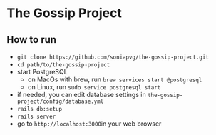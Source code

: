 # The Gossip Project

## How to run

- `git clone https://github.com/soniapvg/the-gossip-project.git`
- `cd path/to/the-gossip-project`
- start PostgreSQL
   - on MacOs with brew, run `brew services start @postgresql`
   - on Linux, run `sudo service postgresql start`
- if needed, you can edit database settings in `the-gossip-project/config/database.yml`
- `rails db:setup`
- `rails server`
- go to `http://localhost:3000`in your web browser
